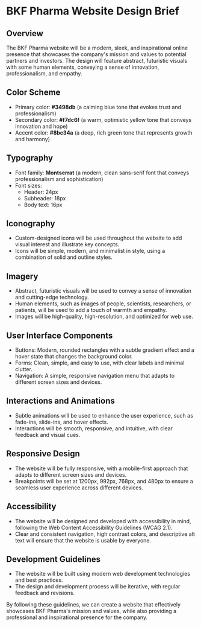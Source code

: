 **BKF Pharma Website Design Brief**
=====================================

**Overview**
------------

The BKF Pharma website will be a modern, sleek, and inspirational online presence that showcases the company's mission and values to potential partners and investors. The design will feature abstract, futuristic visuals with some human elements, conveying a sense of innovation, professionalism, and empathy.

**Color Scheme**
--------------

* Primary color: **#3498db** (a calming blue tone that evokes trust and professionalism)
* Secondary color: **#f7dc6f** (a warm, optimistic yellow tone that conveys innovation and hope)
* Accent color: **#8bc34a** (a deep, rich green tone that represents growth and harmony)

**Typography**
-------------

* Font family: **Montserrat** (a modern, clean sans-serif font that conveys professionalism and sophistication)
* Font sizes:
	+ Header: 24px
	+ Subheader: 18px
	+ Body text: 16px

**Iconography**
-------------

* Custom-designed icons will be used throughout the website to add visual interest and illustrate key concepts.
* Icons will be simple, modern, and minimalist in style, using a combination of solid and outline styles.

**Imagery**
---------

* Abstract, futuristic visuals will be used to convey a sense of innovation and cutting-edge technology.
* Human elements, such as images of people, scientists, researchers, or patients, will be used to add a touch of warmth and empathy.
* Images will be high-quality, high-resolution, and optimized for web use.

**User Interface Components**
-----------------------------

* Buttons: Modern, rounded rectangles with a subtle gradient effect and a hover state that changes the background color.
* Forms: Clean, simple, and easy to use, with clear labels and minimal clutter.
* Navigation: A simple, responsive navigation menu that adapts to different screen sizes and devices.

**Interactions and Animations**
-----------------------------

* Subtle animations will be used to enhance the user experience, such as fade-ins, slide-ins, and hover effects.
* Interactions will be smooth, responsive, and intuitive, with clear feedback and visual cues.

**Responsive Design**
---------------------

* The website will be fully responsive, with a mobile-first approach that adapts to different screen sizes and devices.
* Breakpoints will be set at 1200px, 992px, 768px, and 480px to ensure a seamless user experience across different devices.

**Accessibility**
--------------

* The website will be designed and developed with accessibility in mind, following the Web Content Accessibility Guidelines (WCAG 2.1).
* Clear and consistent navigation, high contrast colors, and descriptive alt text will ensure that the website is usable by everyone.

**Development Guidelines**
-------------------------

* The website will be built using modern web development technologies and best practices.
* The design and development process will be iterative, with regular feedback and revisions.

By following these guidelines, we can create a website that effectively showcases BKF Pharma's mission and values, while also providing a professional and inspirational presence for the company.